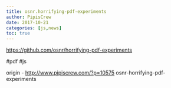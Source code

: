 ```yaml
---
title: osnr.horrifying-pdf-experiments
author: PipisCrew
date: 2017-10-21
categories: [js,news]
toc: true
---
```


https://github.com/osnr/horrifying-pdf-experiments

#pdf #js

origin - http://www.pipiscrew.com/?p=10575 osnr-horrifying-pdf-experiments